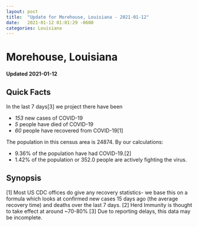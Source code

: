 ```yaml
---
layout: post
title:  "Update for Morehouse, Louisiana - 2021-01-12"
date:   2021-01-12 01:01:29 -0600
categories: Louisiana
---
```


# Morehouse, Louisiana
#### Updated 2021-01-12

## Quick Facts

In the last 7 days[3] we project there have been
- *153* new cases of COVID-19
- *5* people have died of COVID-19
- *60* people have recovered from COVID-19[1]

The population in this census area is 24874. By our calculations:
- 9.36% of the population have had COVID-19.[2]
- 1.42% of the population or 352.0 people are actively fighting the virus.

## Synopsis




[1] Most US CDC offices do give any recovery statistics- we base this on a formula which looks at confirmed new cases
15 days ago (the average recovery time) and deaths over the last 7 days.
[2] Herd Immunity is thought to take effect at around ~70-80%
[3] Due to reporting delays, this data may be incomplete. 
    